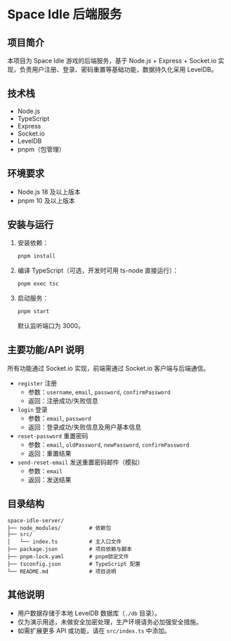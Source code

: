 # Space Idle 后端服务

## 项目简介
本项目为 Space Idle 游戏的后端服务，基于 Node.js + Express + Socket.io 实现，负责用户注册、登录、密码重置等基础功能，数据持久化采用 LevelDB。

## 技术栈
- Node.js
- TypeScript
- Express
- Socket.io
- LevelDB
- pnpm（包管理）

## 环境要求
- Node.js 18 及以上版本
- pnpm 10 及以上版本

## 安装与运行
1. 安装依赖：
   ```bash
   pnpm install
   ```
2. 编译 TypeScript（可选，开发时可用 ts-node 直接运行）：
   ```bash
   pnpm exec tsc
   ```
3. 启动服务：
   ```bash
   pnpm start
   ```
   默认监听端口为 3000。

## 主要功能/API 说明
所有功能通过 Socket.io 实现，前端需通过 Socket.io 客户端与后端通信。

- `register` 注册
  - 参数：`username`, `email`, `password`, `confirmPassword`
  - 返回：注册成功/失败信息
- `login` 登录
  - 参数：`email`, `password`
  - 返回：登录成功/失败信息及用户基本信息
- `reset-password` 重置密码
  - 参数：`email`, `oldPassword`, `newPassword`, `confirmPassword`
  - 返回：重置结果
- `send-reset-email` 发送重置密码邮件（模拟）
  - 参数：`email`
  - 返回：发送结果

## 目录结构
```
space-idle-server/
├── node_modules/         # 依赖包
├── src/
│   └── index.ts          # 主入口文件
├── package.json          # 项目依赖与脚本
├── pnpm-lock.yaml        # pnpm锁定文件
├── tsconfig.json         # TypeScript 配置
└── README.md             # 项目说明
```

## 其他说明
- 用户数据存储于本地 LevelDB 数据库（`./db` 目录）。
- 仅为演示用途，未做安全加密处理，生产环境请务必加强安全措施。
- 如需扩展更多 API 或功能，请在 `src/index.ts` 中添加。
